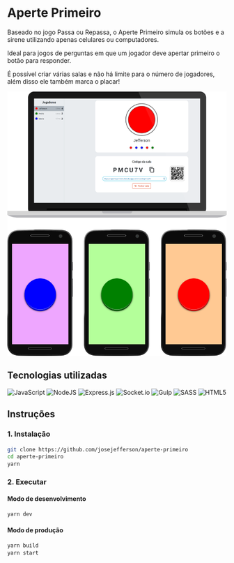 # Aperte Primeiro

Baseado no jogo Passa ou Repassa, o Aperte Primeiro simula os botões e a sirene utilizando apenas celulares ou computadores.

Ideal para jogos de perguntas em que um jogador deve apertar primeiro o botão para responder.

É possível criar várias salas e não há limite para o número de jogadores, além disso ele também marca o placar!

![Demonstração](demo.png)

## Tecnologias utilizadas

![JavaScript](https://img.shields.io/badge/javascript-%23323330.svg?style=for-the-badge&logo=javascript&logoColor=%23F7DF1E)
![NodeJS](https://img.shields.io/badge/node.js-6DA55F?style=for-the-badge&logo=node.js&logoColor=white)
![Express.js](https://img.shields.io/badge/express.js-%23404d59.svg?style=for-the-badge&logo=express&logoColor=%2361DAFB)
![Socket.io](https://img.shields.io/badge/Socket.io-black?style=for-the-badge&logo=socket.io&badgeColor=010101)
![Gulp](https://img.shields.io/badge/GULP-%23CF4647.svg?style=for-the-badge&logo=gulp&logoColor=white)
![SASS](https://img.shields.io/badge/SASS-hotpink.svg?style=for-the-badge&logo=SASS&logoColor=white)
![HTML5](https://img.shields.io/badge/html5-%23E34F26.svg?style=for-the-badge&logo=html5&logoColor=white)

## Instruções
### 1. Instalação
```bash
git clone https://github.com/josejefferson/aperte-primeiro
cd aperte-primeiro
yarn
```

### 2. Executar
#### Modo de desenvolvimento
```bash
yarn dev
```

#### Modo de produção
```bash
yarn build
yarn start
```
